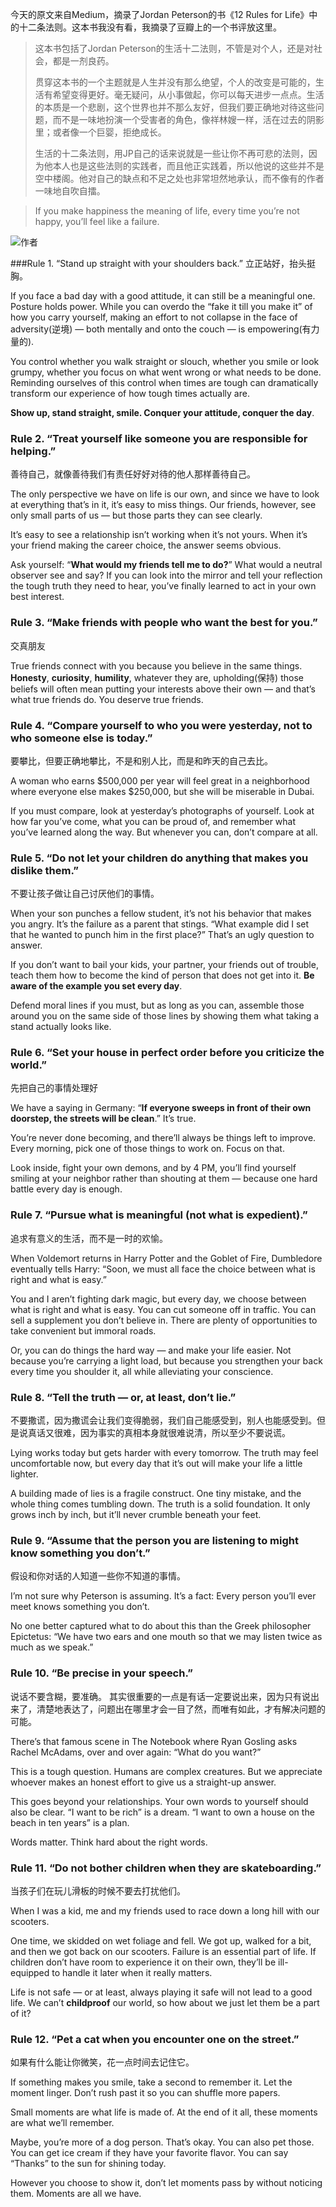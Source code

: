 今天的原文来自Medium，摘录了Jordan Peterson的书《12 Rules for Life》中的十二条法则。这本书我没有看，我摘录了豆瓣上的一个书评放这里。
> 这本书包括了Jordan Peterson的生活十二法则，不管是对个人，还是对社会，都是一剂良药。
> 
> 贯穿这本书的一个主题就是人生并没有那么绝望，个人的改变是可能的，生活有希望变得更好。毫无疑问，从小事做起，你可以每天进步一点点。生活的本质是一个悲剧，这个世界也并不那么友好，但我们要正确地对待这些问题，而不是一味地扮演一个受害者的角色，像祥林嫂一样，活在过去的阴影里；或者像一个巨婴，拒绝成长。
> 
>生活的十二条法则，用JP自己的话来说就是一些让你不再可悲的法则，因为他本人也是这些法则的实践者，而且他正实践着，所以他说的这些并不是空中楼阁。他对自己的缺点和不足之处也非常坦然地承认，而不像有的作者一味地自吹自擂。

> If you make happiness the meaning of life, every time you’re not happy, you’ll feel like a failure.

![作者](./_image/2020-07-07-16-32-03.png)

###Rule 1. “Stand up straight with your shoulders back.”
立正站好，抬头挺胸。

If you face a bad day with a good attitude, it can still be a meaningful one. 
Posture holds power. 
While you can overdo the “fake it till you make it” of how you carry yourself, making an effort to not collapse in the face of adversity(逆境) — both mentally and onto the couch — is empowering(有力量的). 

You control whether you walk straight or slouch, whether you smile or look grumpy, whether you focus on what went wrong or what needs to be done. 
Reminding ourselves of this control when times are tough can dramatically transform our experience of how tough times actually are.

**Show up, stand straight, smile. Conquer your attitude, conquer the day**.

### Rule 2. “Treat yourself like someone you are responsible for helping.”
善待自己，就像善待我们有责任好好对待的他人那样善待自己。

The only perspective we have on life is our own, and since we have to look at everything that’s in it, it’s easy to miss things. Our friends, however, see only small parts of us — but those parts they can see clearly.

It’s easy to see a relationship isn’t working when it’s not yours. When it’s your friend making the career choice, the answer seems obvious.

Ask yourself: “**What would my friends tell me to do?**” What would a neutral observer see and say? If you can look into the mirror and tell your reflection the tough truth they need to hear, you’ve finally learned to act in your own best interest.

### Rule 3. “Make friends with people who want the best for you.”
交真朋友

True friends connect with you because you believe in the same things. 
**Honesty**, **curiosity**, **humility**, whatever they are, upholding(保持) those beliefs will often mean putting your interests above their own — and that’s what true friends do. You deserve true friends.

### Rule  4. “Compare yourself to who you were yesterday, not to who someone else is today.”
要攀比，但要正确地攀比，不是和别人比，而是和昨天的自己去比。

A woman who earns $500,000 per year will feel great in a neighborhood where everyone else makes $250,000, but she will be miserable in Dubai.

If you must compare, look at yesterday’s photographs of yourself. Look at how far you’ve come, what you can be proud of, and remember what you’ve learned along the way. But whenever you can, don’t compare at all.

### Rule 5. “Do not let your children do anything that makes you dislike them.”
不要让孩子做让自己讨厌他们的事情。

When your son punches a fellow student, it’s not his behavior that makes you angry. It’s the failure as a parent that stings. “What example did I set that he wanted to punch him in the first place?” That’s an ugly question to answer.

If you don’t want to bail your kids, your partner, your friends out of trouble, teach them how to become the kind of person that does not get into it. **Be aware of the example you set every day**.

Defend moral lines if you must, but as long as you can, assemble those around you on the same side of those lines by showing them what taking a stand actually looks like.

### Rule 6. “Set your house in perfect order before you criticize the world.”
先把自己的事情处理好

We have a saying in Germany: “**If everyone sweeps in front of their own doorstep, the streets will be clean**.” It’s true. 

You’re never done becoming, and there’ll always be things left to improve. 
Every morning, pick one of those things to work on. Focus on that.

Look inside, fight your own demons, and by 4 PM, you’ll find yourself smiling at your neighbor rather than shouting at them — because one hard battle every day is enough.

### Rule 7. “Pursue what is meaningful (not what is expedient).”
追求有意义的生活，而不是一时的欢愉。

When Voldemort returns in Harry Potter and the Goblet of Fire, Dumbledore eventually tells Harry: 
“Soon, we must all face the choice between what is right and what is easy.”

You and I aren’t fighting dark magic, but every day, we choose between what is right and what is easy. 
You can cut someone off in traffic. 
You can sell a supplement you don’t believe in. 
There are plenty of opportunities to take convenient but immoral roads.

Or, you can do things the hard way — and make your life easier. Not because you’re carrying a light load, but because you strengthen your back every time you shoulder it, all while alleviating your conscience.

### Rule 8. “Tell the truth — or, at least, don’t lie.”
不要撒谎，因为撒谎会让我们变得脆弱，我们自己能感受到，别人也能感受到。但是说真话又很难，因为事实的真相本身就很难说清，所以至少不要说谎。

Lying works today but gets harder with every tomorrow. The truth may feel uncomfortable now, but every day that it’s out will make your life a little lighter.

A building made of lies is a fragile construct. One tiny mistake, and the whole thing comes tumbling down. The truth is a solid foundation. It only grows inch by inch, but it’ll never crumble beneath your feet.

### Rule 9. “Assume that the person you are listening to might know something you don’t.”
假设和你对话的人知道一些你不知道的事情。

I’m not sure why Peterson is assuming. It’s a fact: Every person you’ll ever meet knows something you don’t.

No one better captured what to do about this than the Greek philosopher Epictetus: 
“We have two ears and one mouth so that we may listen twice as much as we speak.”

### Rule 10. “Be precise in your speech.”
说话不要含糊，要准确。
其实很重要的一点是有话一定要说出来，因为只有说出来了，清楚地表达了，问题出在哪里才会一目了然，而唯有如此，才有解决问题的可能。

There’s that famous scene in The Notebook where Ryan Gosling asks Rachel McAdams, over and over again: “What do you want?”

This is a tough question. Humans are complex creatures. But we appreciate whoever makes an honest effort to give us a straight-up answer.

This goes beyond your relationships. Your own words to yourself should also be clear. 
“I want to be rich” is a dream. 
“I want to own a house on the beach in ten years” is a plan.

Words matter. Think hard about the right words.

### Rule 11. “Do not bother children when they are skateboarding.”
当孩子们在玩儿滑板的时候不要去打扰他们。

When I was a kid, me and my friends used to race down a long hill with our scooters. 

One time, we skidded on wet foliage and fell. We got up, walked for a bit, and then we got back on our scooters.
Failure is an essential part of life. If children don’t have room to experience it on their own, they’ll be ill-equipped to handle it later when it really matters. 

Life is not safe — or at least, always playing it safe will not lead to a good life. 
We can’t **childproof** our world, so how about we just let them be a part of it?

### Rule 12. “Pet a cat when you encounter one on the street.”
如果有什么能让你微笑，花一点时间去记住它。

If something makes you smile, take a second to remember it. 
Let the moment linger. Don’t rush past it so you can shuffle more papers.

Small moments are what life is made of. At the end of it all, these moments are what we’ll remember.

Maybe, you’re more of a dog person. That’s okay. You can also pet those. You can get ice cream if they have your favorite flavor. You can say “Thanks” to the sun for shining today.

However you choose to show it, don’t let moments pass by without noticing them. Moments are all we have.